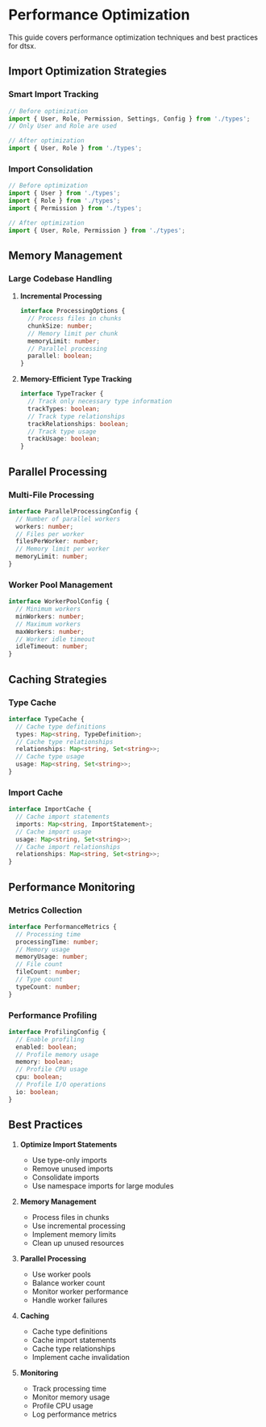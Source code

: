 # Performance Optimization

This guide covers performance optimization techniques and best practices for dtsx.

## Import Optimization Strategies

### Smart Import Tracking

```typescript
// Before optimization
import { User, Role, Permission, Settings, Config } from './types';
// Only User and Role are used

// After optimization
import { User, Role } from './types';
```

### Import Consolidation

```typescript
// Before optimization
import { User } from './types';
import { Role } from './types';
import { Permission } from './types';

// After optimization
import { User, Role, Permission } from './types';
```

## Memory Management

### Large Codebase Handling

1. **Incremental Processing**

   ```typescript
   interface ProcessingOptions {
     // Process files in chunks
     chunkSize: number;
     // Memory limit per chunk
     memoryLimit: number;
     // Parallel processing
     parallel: boolean;
   }
   ```

2. **Memory-Efficient Type Tracking**

   ```typescript
   interface TypeTracker {
     // Track only necessary type information
     trackTypes: boolean;
     // Track type relationships
     trackRelationships: boolean;
     // Track type usage
     trackUsage: boolean;
   }
   ```

## Parallel Processing

### Multi-File Processing

```typescript
interface ParallelProcessingConfig {
  // Number of parallel workers
  workers: number;
  // Files per worker
  filesPerWorker: number;
  // Memory limit per worker
  memoryLimit: number;
}
```

### Worker Pool Management

```typescript
interface WorkerPoolConfig {
  // Minimum workers
  minWorkers: number;
  // Maximum workers
  maxWorkers: number;
  // Worker idle timeout
  idleTimeout: number;
}
```

## Caching Strategies

### Type Cache

```typescript
interface TypeCache {
  // Cache type definitions
  types: Map<string, TypeDefinition>;
  // Cache type relationships
  relationships: Map<string, Set<string>>;
  // Cache type usage
  usage: Map<string, Set<string>>;
}
```

### Import Cache

```typescript
interface ImportCache {
  // Cache import statements
  imports: Map<string, ImportStatement>;
  // Cache import usage
  usage: Map<string, Set<string>>;
  // Cache import relationships
  relationships: Map<string, Set<string>>;
}
```

## Performance Monitoring

### Metrics Collection

```typescript
interface PerformanceMetrics {
  // Processing time
  processingTime: number;
  // Memory usage
  memoryUsage: number;
  // File count
  fileCount: number;
  // Type count
  typeCount: number;
}
```

### Performance Profiling

```typescript
interface ProfilingConfig {
  // Enable profiling
  enabled: boolean;
  // Profile memory usage
  memory: boolean;
  // Profile CPU usage
  cpu: boolean;
  // Profile I/O operations
  io: boolean;
}
```

## Best Practices

1. **Optimize Import Statements**
   - Use type-only imports
   - Remove unused imports
   - Consolidate imports
   - Use namespace imports for large modules

2. **Memory Management**
   - Process files in chunks
   - Use incremental processing
   - Implement memory limits
   - Clean up unused resources

3. **Parallel Processing**
   - Use worker pools
   - Balance worker count
   - Monitor worker performance
   - Handle worker failures

4. **Caching**
   - Cache type definitions
   - Cache import statements
   - Cache type relationships
   - Implement cache invalidation

5. **Monitoring**
   - Track processing time
   - Monitor memory usage
   - Profile CPU usage
   - Log performance metrics
